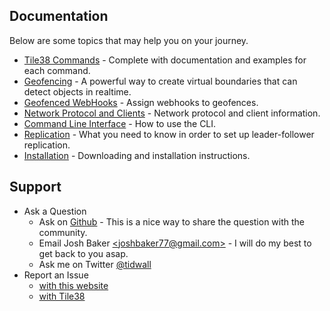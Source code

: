 <!-- 
layout: index.html
title:  Documentation - Tile38
class:  documentation
-->

Documentation
-------------

Below are some topics that may help you on your journey.

- [Tile38 Commands](/commands) - Complete with documentation and examples for each command.  
- [Geofencing](/topics/geofencing) - A powerful way to create virtual boundaries that can detect objects in realtime.
- [Geofenced WebHooks](/commands/sethook) - Assign webhooks to geofences.
- [Network Protocol and Clients](/topics/network-protocols) - Network protocol and client information.
- [Command Line Interface](/topics/command-line-interface) - How to use the CLI.
- [Replication](/topics/replication) - What you need to know in order to set up leader-follower replication.
- [Installation](/#getting-started) - Downloading and installation instructions.


## Support

- Ask a Question
    - Ask on [Github](https://github.com/tidwall/tile38/issues) - This is a nice way to share the question with the community.
    - Email Josh Baker [&lt;joshbaker77@gmail.com&gt;](mailto:joshbaker77@gmail.com) - I will do my best to get back to you asap.
    - Ask me on Twitter [@tidwall](https://twitter.com/tidwall)
- Report an Issue
    - [with this website](https://github.com/tile38/tile38.github.io/issues)
    - [with Tile38](https://github.com/tidwall/tile38/issues)